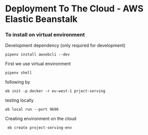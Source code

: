 # Deployment To The Cloud - AWS Elastic Beanstalk

### To install on virtual environment

Development dependency (only required for development)
```
pipenv install awsebcli --dev
```

First we use virtual environment 
```
pipenv shell
```

following by

```
eb init -p docker -r eu-west-1 prject-serving
```

testing locally

```
eb local run --port 9696
```

Creating environment on the cloud

```
 eb create project-serving-env
```
